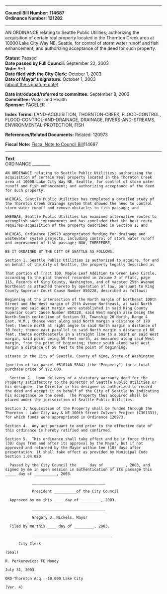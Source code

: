 * * * * *  
  
**Council Bill Number: [](#h0)[](#h2)114687**   
**Ordinance Number: 121282**  
  
* * * * *  
  
AN ORDINANCE relating to Seattle Public Utilities; authorizing the acquisition of certain real property located in the Thornton Creek area at 10000 Lake City Way NE, Seattle, for control of storm water runoff and fish enhancement; and authorizing acceptance of the deed for such property.  
  
**Status:** Passed   
**Date passed by Full Council:** September 22, 2003   
**Vote:** 9-0   
**Date filed with the City Clerk:** October 1, 2003   
**Date of Mayor's signature:** October 1, 2003   
[(about the signature date)](/~public/approvaldate.htm)   
  
  
**Date introduced/referred to committee:** September 8, 2003   
**Committee:** Water and Health   
**Sponsor:** PAGELER   
  
**Index Terms:** LAND-ACQUISITION, THORNTON-CREEK, FLOOD-CONTROL, FLOOD-CONTROL-AND-DRAINAGE, DRAINAGE, RIVERS-AND-STREAMS, ENVIRONMENTAL-PROTECTION, FISH  
  
**References/Related Documents:** Related: 120973  
  
**Fiscal Note:** [Fiscal Note to Council Bill](http://clerk.seattle.gov/~public/fnote/114687.htm)[](#h1)[](#h3)114687  
  
* * * * *  
  
**Text**  
    ORDINANCE _________  
  
    AN ORDINANCE relating to Seattle Public Utilities; authorizing the  
    acquisition of certain real property located in the Thornton Creek  
    area at 10000 Lake City Way NE, Seattle, for control of storm water  
    runoff and fish enhancement; and authorizing acceptance of the deed  
    for such property.  
  
    WHEREAS, Seattle Public Utilities has completed a detailed study of  
    the Thornton Creek drainage system that showed the need to control  
    storm water runoff and remove obstacles to fish passage; and  
  
    WHEREAS, Seattle Public Utilities has examined alternative routes to  
    accomplish such improvements and has concluded that the best route  
    requires acquisition of the property described in Section 1; and  
  
    WHEREAS, Ordinance 120973 appropriated funding for drainage and  
    wastewater system projects, including control of storm water runoff  
    and improvement of fish passage; NOW, THEREFORE,  
  
    BE IT ORDAINED BY THE CITY OF SEATTLE AS FOLLOWS:  
  
    Section 1. Seattle Public Utilities is authorized to acquire, for and  
    on behalf of the City of Seattle, the property legally described as  
  
    That portion of Tract 100, Maple Leaf Addition to Green Lake Circle,  
    according to the plat thereof recorded in Volume 2 of Plats, page  
    115, Records of King County, Washington, and of vacated 25th Avenue  
    Northeast as attached thereto by operation of law, pursuant to King  
    County Superior Court Cause Number 850228, described as follows:  
  
    Beginning at the intersection of the North margin of Northeast 100th  
    Street and the West margin of 25th Avenue Northeast, as said North  
    margin and said West margin were established in said King County  
    Superior Court Cause Number 850228, said West margin also being the  
    North-South centerline of Section 33, Township 26 North, Range 4  
    East, W.M.; thence west along said North margin a distance of 170  
    feet; thence north at right angle to said North margin a distance of  
    10 feet; thence east parallel to said North margin a distance of 60  
    feet; thence northeasterly in a straight line to a point on said West  
    margin, said point being 50 feet north, as measured along said West  
    margin, from the point of beginning; thence south along said West  
    margin a distance of 50 feet to the point of beginning;  
  
    situate in the City of Seattle, County of King, State of Washington  
  
    (portion of tax parcel #510140-5884) (the "Property") for a total  
    purchase price of $22,000.  
  
      Section 2.  Upon delivery of a statutory warranty deed for the  
    Property satisfactory to the Director of Seattle Public Utilities or  
    his designee, the Director or his designee is authorized to record  
    the deed and accept it on behalf of the City of Seattle by indicating  
    his acceptance on the deed.  The Property thus acquired shall be  
    placed under the jurisdiction of Seattle Public Utilities.  
  
    Section 3. Acquisition of the Property shall be funded through the  
    Thornton - Lake City Way & NE 100th Street Culvert Project (C301331),  
    for which funds were appropriated in Ordinance 120973.  
  
    Section 4.  Any act pursuant to and prior to the effective date of  
    this ordinance is hereby ratified and confirmed.  
  
    Section 5.  This ordinance shall take effect and be in force thirty  
    (30) days from and after its approval by the Mayor, but if not  
    approved and returned by the Mayor within ten (10) days after  
    presentation, it shall take effect as provided by Municipal Code  
    Section 1.04.020.  
  
      Passed by the City Council the ____ day of _________, 2003, and  
    signed by me in open session in authentication of its passage this  
    _____ day of __________, 2003.  
  
                _________________________________  
  
                President __________of the City Council  
  
      Approved by me this ____ day of _________, 2003.  
  
                _________________________________  
  
                Gregory J. Nickels, Mayor  
  
      Filed by me this ____ day of _________, 2003.  
  
                ____________________________________  
  
          City Clerk  
  
    (Seal)  
  
    R. Perkerewicz: FE Moody  
  
    July 31, 2003  
  
    ORD-Thornton Acq. -10,000 Lake City  
  
    (Ver. 4)  
